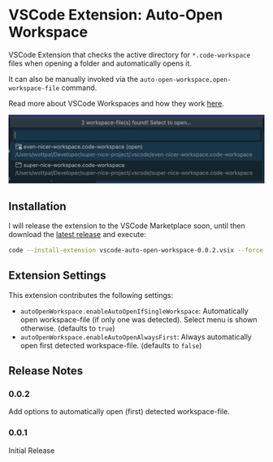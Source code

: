 # VSCode Extension: Auto-Open Workspace

VSCode Extension that checks the active directory for `*.code-workspace` files when opening a folder and automatically opens it.

It can also be manually invoked via the `auto-open-workspace.open-workspace-file` command.

Read more about VSCode Workspaces and how they work [here](https://code.visualstudio.com/docs/editor/workspaces).

![screenshot_01.png](assets/screenshot_01.png)


## Installation

I will release the extension to the VSCode Marketplace soon, until then download the [latest release](https://github.com/wottpal/vscode-auto-open-workspace/releases) and execute:

```bash
code --install-extension vscode-auto-open-workspace-0.0.2.vsix --force 
```


## Extension Settings

This extension contributes the following settings:

* `autoOpenWorkspace.enableAutoOpenIfSingleWorkspace`: Automatically open workspace-file (if only one was detected). Select menu is shown otherwise. (defaults to `true`)
* `autoOpenWorkspace.enableAutoOpenAlwaysFirst`: Always automatically open first detected workspace-file. (defaults to `false`)


## Release Notes

### 0.0.2

Add options to automatically open (first) detected workspace-file.

### 0.0.1

Initial Release